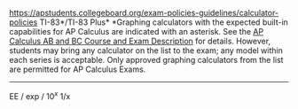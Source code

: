 https://apstudents.collegeboard.org/exam-policies-guidelines/calculator-policies
TI-83*/TI-83 Plus*
*Graphing calculators with the expected built-in capabilities for AP Calculus are indicated with an asterisk. See the [AP Calculus AB and BC Course and Exam Description](https://apcentral.collegeboard.org/media/pdf/ap-calculus-ab-and-bc-course-and-exam-description.pdf) for details. However, students may bring any calculator on the list to the exam; any model within each series is acceptable. Only approved graphing calculators from the list are permitted for AP Calculus Exams.

---
EE / exp / $10^x$
1/x